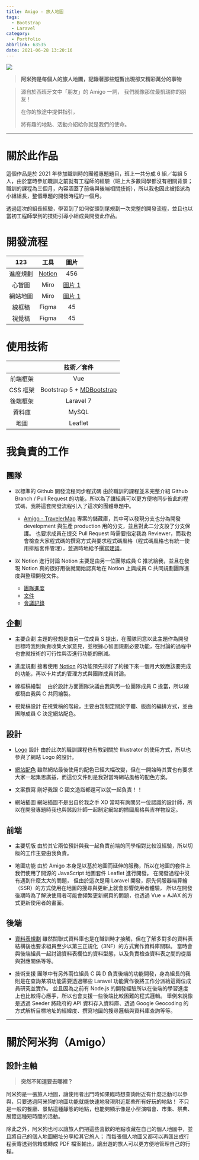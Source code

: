 ```yaml
---
title: Amigo - 旅人地圖
tags:
  - Bootstrap
  - Laravel
category:
  - Portfolio
abbrlink: 63535
date: 2021-06-28 13:20:16
---
```


![](map.png)

> **阿米狗是每個人的旅人地圖，記錄著那些短暫出現卻又精彩萬分的事物**

> 源自於西班牙文中「朋友」的 Amigo 一詞，
> 我們就像那位最凱瑞你的朋友！
>
> 在你的旅途中提供指引，
>
> 將有趣的地點、活動介紹給你就是我們的使命。

---

# 關於此作品

這個作品是於 2021 年參加職訓時的團體專題題目，班上一共分成 6 組／每組 5 人，由於當時參加職訓之前就有工程師的經驗（班上大多數同學都沒有相關背景；職訓的課程為三個月，內容涵蓋了前端與後端相關技術），所以我也因此被指派為小組組長，整個專題的開發時程約一個月。

透過這次的組長經驗，學習到了如何從頭到尾規劃一次完整的開發流程，並且也以當初工程師學到的技術引導小組成員開發此作品。

# 開發流程

|   123    |                               工具                               |          圖片          |
| :------: | :--------------------------------------------------------------: | :--------------------: |
| 進度規劃 | [Notion](https://www.notion.so/943a743b56ad4e66bb511cd3f50e96eb) |          456           |
|  心智圖  |                               Miro                               | [圖片 1](mind-map.jpg) |
| 網站地圖 |                               Miro                               | [圖片 1](site-map.jpg) |
|  線框稿  |                              Figma                               |           45           |
|  視覺稿  |                              Figma                               |           45           |

# 使用技術

|          |                      技術／套件                       |
| :------: | :---------------------------------------------------: |
| 前端框架 |                          Vue                          |
| CSS 框架 | Bootstrap 5 + [MDBootstrap](https://mdbootstrap.com/) |
| 後端框架 |                       Laravel 7                       |
|  資料庫  |                         MySQL                         |
|   地圖   |                        Leaflet                        |

# 我負責的工作

## 團隊

- 以標準的 Github 開發流程同步程式碼
  由於職訓的課程並未完整介紹 Github Branch / Pull Request 的功能，所以為了讓組員可以更方便地同步彼此的程式碼，我將這套開發流程引入了這次的團體專題中。

  - [Amigo - TravelerMap](https://github.com/DahisC/Amigo-TravelerMap)
    專案的儲藏庫，其中可以發現分支也分為開發 development 與生產 production 用的分支，並且對此二分支設了分支保護。
    也要求成員在提交 Pull Request 時需要指定我為 Reviewer，而我也會檢查大家程式碼的撰寫方式與要求程式碼風格（程式碼風格也有統一使用排版套件管理），並適時地給予[撰寫建議](https://github.com/DahisC/Amigo-TravelerMap/pull/44)。

- 以 Notion 進行討論
  Notion 主要是由另一位團隊成員 C 推坑給我，並且在發現 Notion 真的很好用後就開始認真地在 Notion 上與成員 C 共同規劃團隊進度與整理開發文件。
  - [團隊進度](https://www.notion.so/943a743b56ad4e66bb511cd3f50e96eb)
  - [文件](https://www.notion.so/fafd0d0421aa4bc8b7297e5341e3ec35?v=8e9230e23e314e3d8396fc40e3983fe1)
  - [會議記錄](https://www.notion.so/a0074213ee6d44439ceb64213669b0bf?v=bd5bce8b22fe40a68098deb5a8dc20eb)

## 企劃

- 主要企劃
  主題的發想是由另一位成員 S 提出，在團隊同意以此主題作為開發目標時我則負責收集大家意見，並根據心智圖規劃必要功能，在討論的過程中也會就技術的可行性與否進行功能的刪減。

- 進度規劃
  接著使用 [Notion](https://www.notion.so/943a743b56ad4e66bb511cd3f50e96eb) 的功能預先排好了約接下來一個月大致應該要完成的功能，再以卡片式的管理方式與團隊成員討論。

- 線框稿繪製
  　由於設計方面團隊決議由我與另一位團隊成員 C 擔當，所以線框稿由我與 C 共同繪製。

- 視覺稿設計
  在視覺稿的階段，主要由我制定關於字體、版面的編排方式，並由團隊成員 C 決定網站配色。

## 設計

- [Logo](https://www.notion.so/Dahis-Amigo-Logo-77cb7e93c85e46bb9f099185e135bdf2) 設計
  由於此次的職訓課程也有教到關於 Illustrator 的使用方式，所以也參與了網站 Logo 的設計。

- [網站配色](https://www.notion.so/Dahis-58f4872bbeb34cd9851691a2a9e5f8a4)
  雖然網站最後使用的配色已經大幅改變，但在一開始時其實也有要求大家一起集思廣益，而這份文件則是我對當時網站風格的配色方案。

- 文案撰寫
  剛好我跟 C 國文造詣都還可以就一起負責！！

- 網站插圖
  網站插圖不是出自於我之手 XD
  當時有詢問另一位認識的設計師，所以在開發專題時我也與該設計師一起制定網站的插圖風格與吉祥物設定。

## 前端

- 主要切版
  由於其它兩位預計與我一起負責前端的同學相對比較沒經驗，所以切版的工作主要由我負責。

- 地圖功能
  由於 Amigo 本身是以基於地圖而延伸的服務，所以在地圖的套件上我們使用了開源的 JavaScript 地圖套件 Leaflet 進行開發。
  在開發過程中沒有遇到什麼太大的問題， 但由於這次是用 Laravel 開發，原先伺服器端算繪（SSR）的方式使用在地圖的搜尋與更新上就會影響使用者體驗，
  所以在開發後期時為了解決使用者可能會頻繁更新網頁的問題，也透過 Vue + AJAX 的方式更新使用者的畫面。

## 後端

- [資料表規劃](https://dbdiagram.io/d/60a7a07db29a09603d15f05a)
  雖然關聯式資料庫也是在職訓時才接觸，但在了解多對多的資料表結構後也要求組員至少以第三正規化（3NF）的方式實作資料庫關聯。
  當時會與後端組員一起討論資料表欄位的資料型態，以及負責檢查資料表之間的從屬與對應關係等等。

- 技術支援
  團隊中有另外兩位組員 C 與 D 負責後端的功能開發，身為組長的我則是在查詢某項功能需要透過哪些 Laravel 功能實作後將工作分派給這兩位成員研究並實作。
  並且因為之前有 Node.js 的開發經驗所以在後端的學習進度上也比較得心應手，所以也會支援一些後端比較困難的程式邏輯。
  舉例來說像是透過 Seeder 將政府的 API 資料存入資料庫、透過 Google Geocoding 的方式解析目標地址的經緯度、撰寫地圖的搜尋邏輯與資料庫查詢等等。

---

# 關於阿米狗（Amigo）

## 設計主軸

> **突然不知道要去哪裡？**

阿米狗是一張旅人地圖，讓使用者出門時如果臨時想查詢附近有什麼活動可以參與，只要透過阿米狗的地圖功能就能快速地發現附近那些所有好玩的地點！
不只是一般的餐廳、景點這種靜態的地點，也能夠顯示像是小型演唱會、市集、祭典、展覽這種短時間的活動。

除此之外，阿米狗也可以讓旅人們把這些喜歡的地點收藏在自己的個人地圖中，並且將自己的個人地圖網址分享給其它旅人；
而每張個人地圖又都可以再匯出成行程表寄送到信箱或轉成 PDF 檔案輸出，讓出遊的旅人可以更方便地管理自己的行程。
